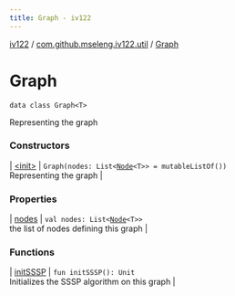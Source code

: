 ```yaml
---
title: Graph - iv122
---
```


[iv122](../../index.md) / [com.github.mseleng.iv122.util](../index.md) / [Graph](.)

# Graph

`data class Graph<T>`

Representing the graph

### Constructors

| [&lt;init&gt;](-init-.md) | `Graph(nodes: List<`[`Node`](../-node/index.md)`<T>> = mutableListOf())`<br>Representing the graph |

### Properties

| [nodes](nodes.md) | `val nodes: List<`[`Node`](../-node/index.md)`<T>>`<br>the list of nodes defining this graph |

### Functions

| [initSSSP](init-s-s-s-p.md) | `fun initSSSP(): Unit`<br>Initializes the SSSP algorithm on this graph |


